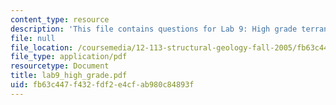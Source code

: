 ```yaml
---
content_type: resource
description: 'This file contains questions for Lab 9: High grade terranes.'
file: null
file_location: /coursemedia/12-113-structural-geology-fall-2005/fb63c447f432fdf2e4cfab980c84893f_lab9_high_grade.pdf
file_type: application/pdf
resourcetype: Document
title: lab9_high_grade.pdf
uid: fb63c447-f432-fdf2-e4cf-ab980c84893f
---
```


